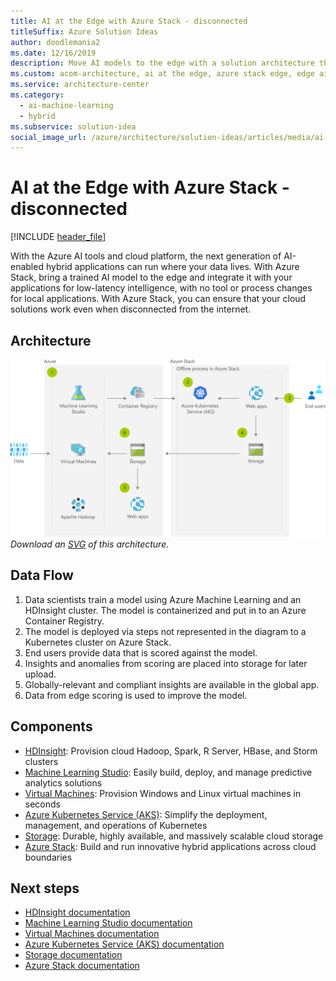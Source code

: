 ```yaml
---
title: AI at the Edge with Azure Stack - disconnected
titleSuffix: Azure Solution Ideas
author: doodlemania2
ms.date: 12/16/2019
description: Move AI models to the edge with a solution architecture that includes Azure Stack. A step-by-step workflow will help you harness the power of edge AI when disconnected from the internet.
ms.custom: acom-architecture, ai at the edge, azure stack edge, edge ai, offline machine learning, interactive-diagram, 'https://azure.microsoft.com/solutions/architecture/ai-at-the-edge-disconnected/'
ms.service: architecture-center
ms.category:
  - ai-machine-learning
  - hybrid
ms.subservice: solution-idea
social_image_url: /azure/architecture/solution-ideas/articles/media/ai-at-the-edge-disconnected.png
---
```


# AI at the Edge with Azure Stack - disconnected

[!INCLUDE [header_file](../../../includes/sol-idea-header.md)]

With the Azure AI tools and cloud platform, the next generation of AI-enabled hybrid applications can run where your data lives. With Azure Stack, bring a trained AI model to the edge and integrate it with your applications for low-latency intelligence, with no tool or process changes for local applications. With Azure Stack, you can ensure that your cloud solutions work even when disconnected from the internet.

## Architecture

![Architecture diagram](../media/ai-at-the-edge-disconnected.png)
*Download an [SVG](../media/ai-at-the-edge-disconnected.svg) of this architecture.*

## Data Flow

1. Data scientists train a model using Azure Machine Learning and an HDInsight cluster. The model is containerized and put in to an Azure Container Registry.
1. The model is deployed via steps not represented in the diagram to a Kubernetes cluster on Azure Stack.
1. End users provide data that is scored against the model.
1. Insights and anomalies from scoring are placed into storage for later upload.
1. Globally-relevant and compliant insights are available in the global app.
1. Data from edge scoring is used to improve the model.

## Components

* [HDInsight](https://azure.microsoft.com/services/hdinsight): Provision cloud Hadoop, Spark, R Server, HBase, and Storm clusters
* [Machine Learning Studio](https://azure.microsoft.com/services/machine-learning-studio): Easily build, deploy, and manage predictive analytics solutions
* [Virtual Machines](https://azure.microsoft.com/services/virtual-machines): Provision Windows and Linux virtual machines in seconds
* [Azure Kubernetes Service (AKS)](https://azure.microsoft.com/services/kubernetes-service): Simplify the deployment, management, and operations of Kubernetes
* [Storage](https://azure.microsoft.com/services/storage): Durable, highly available, and massively scalable cloud storage
* [Azure Stack](https://azure.microsoft.com/overview/azure-stack): Build and run innovative hybrid applications across cloud boundaries

## Next steps

* [HDInsight documentation](/azure/hdinsight)
* [Machine Learning Studio documentation](/azure/machine-learning/studio)
* [Virtual Machines documentation](/azure/virtual-machines/workloads/sap/get-started?toc=%2fazure%2fvirtual-machines%2fwindows%2fclassic%2ftoc.json)
* [Azure Kubernetes Service (AKS) documentation](/azure/aks)
* [Storage documentation](/azure/storage)
* [Azure Stack documentation](/azure/azure-stack/user/azure-stack-solution-machine-learning)
